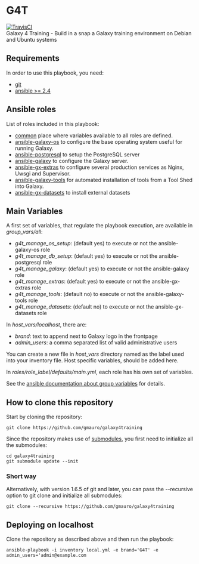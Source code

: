 # G4T
[![TravisCI](https://api.travis-ci.org/gmauro/galaxy4training.svg?branch=master)](https://travis-ci.org/gmauro/galaxy4training)    
Galaxy 4 Training - Build in a snap a Galaxy training environment on Debian 
and Ubuntu systems  


## Requirements  
In order to use this playbook, you need:

 * [git](https://git-scm.com/)
 * [ansible >= 2.4](http://docs.ansible.com/ansible/intro_installation.html)

## Ansible roles  
List of roles included in this playbook:

 * [common](https://github.com/gmauro/galaxy4training/tree/master/roles/common/vars) place where variables available to all roles are defined.
 * [ansible-galaxy-os](https://github.com/galaxyproject/ansible-galaxy-os) to configure the base operating system useful for running Galaxy.
 * [ansible-postgresql](https://github.com/gmauro/ansible-postgresql) to setup the PostgreSQL server
 * [ansible-galaxy](https://github.com/galaxyproject/ansible-galaxy) to configure the Galaxy server.
 * [ansible-gx-extras](https://github.com/gmauro/ansible-gx-extras) to configure several production services as Nginx, Uwsgi and Supervisor.
 * [ansible-galaxy-tools](https://github.com/galaxyproject/ansible-galaxy-tools)  for automated installation of tools from a Tool Shed into Galaxy.
 * [ansible-gx-datasets]() to install external datasets


## Main Variables

A first set of variables, that regulate the playbook execution, are available in _group_vars/all_:

 * _g4t_manage_os_setup_: (default yes) to execute or not the ansible-galaxy-os role
 * _g4t_manage_db_setup_: (default yes) to execute or not the ansible-postgresql role
 * _g4t_manage_galaxy_: (default yes) to execute or not the ansible-galaxy role
 * _g4t_manage_extras_: (default yes) to execute or not the ansible-gx-extras role
 * _g4t_manage_tools_: (default no) to execute or not the ansible-galaxy-tools role
 * _g4t_manage_datasets_: (default no) to execute or not the ansible-gx-datasets role
 
In _host_vars/localhost_, there are:

 * _brand_: text to append next to Galaxy logo in the frontpage
 * _admin_users_: a comma separated list of valid administrative users
 
You can create a new file in _host_vars_ directory named as the label used into your inventory file. 
Host specific variables, should be added here.

In _roles/role_label/defaults/main.yml_, each role has his own set of variables.

See the [ansible documentation about group variables](http://docs.ansible.com/ansible/intro_inventory.html) for details.

## How to clone this repository

Start by cloning the repository:

`git clone https://github.com/gmauro/galaxy4training`

Since the repository makes use of [submodules](https://git-scm.com/book/en/v2/Git-Tools-Submodules), you first need to initialize 
all the submodules:

`cd galaxy4training`  
`git submodule update --init`

### Short way

Alternatively, with version 1.6.5 of git and later, you can pass the --recursive option to git clone and initialize all submodules:

`git clone --recursive https://github.com/gmauro/galaxy4training`

## Deploying on localhost

Clone the repository as described above and then run the playbook:

`ansible-playbook -i inventory local.yml -e brand='G4T' -e admin_users='admin@example.com`
